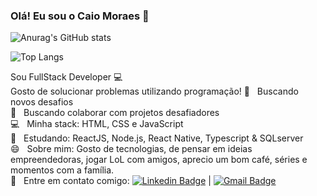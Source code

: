 ### Olá! Eu sou o Caio Moraes 👋

<!--hide_border
**cmoraes5/cmoraes5** is a ✨ _special_ ✨ repository because its `README.md` (this file) appears on your GitHub profile.

Here are some ideas to get you started:

- 🔭 I’m currently working on ...
- 🌱 I’m currently learning ...
- 👯 I’m looking to collaborate on ...
- 🤔 I’m looking for help with ...
- 💬 Ask me about ...
- 📫 How to reach me: ...
- 😄 Pronouns: ele/dele
- ⚡ Fun fact: ...
-->

![Anurag's GitHub stats](https://github-readme-stats.vercel.app/api?username=cmoraes5&show_icons=true&title_color=f72585&text_color=4cc9f0&icon_color=bde0fe&bg_color=3a0ca3&hide_border=true)
<!-- [![Top Langs](https://github-readme-stats.vercel.app/api/top-langs/?username=cmoraes5)](https://github.com/anuraghazra/github-readme-stats) -->
![Top Langs](https://github-readme-stats.vercel.app/api/top-langs/?username=cmoraes5&layout=compact&langs_count=7&text_color=4cc9f0&bg_color=3a0ca3&hide_border=true)

<!--   [![Top Langs]<img height="180em" src="https://github-readme-stats.vercel.app/api/top-langs/?username=cmoraes5&layout=compact&langs_count=7&text_color=4cc9f0&bg_color=3a0ca3&hide_border=true"/> -->

Sou FullStack Developer :computer:
<br />
Gosto de solucionar problemas utilizando programação!
:rocket: &nbsp; Buscando novos desafios
<br/> 🔭 &nbsp; Buscando colaborar com projetos desafiadores
<br/> :computer: &nbsp; Minha stack: HTML, CSS e JavaScript
<br /> :blue_book: &nbsp; Estudando: ReactJS, Node.js, React Native, Typescript & SQLserver
<br/> 😄 &nbsp; Sobre mim: Gosto de tecnologias, de pensar em ideias empreendedoras, jogar LoL com amigos, aprecio um bom café, séries e momentos com a família.
<br/> :email: &nbsp; Entre em contato comigo: [![Linkedin Badge](https://img.shields.io/badge/-CaioMoraes-blue?style=flat-square&logo=Linkedin&logoColor=white&link=https://https://www.linkedin.com/in/caio-moraes/)](https://www.linkedin.com/in/caio-moraes-3a27a2214/)
|
[![Gmail Badge](https://img.shields.io/badge/-moraescaio0502@gmail.com-c14438?style=flat-square&logo=Gmail&logoColor=white&link=mailto:moraescaio0502@gmail.com)](mailto:moraescaio0502@gmail.com)
